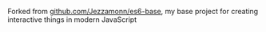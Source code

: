 Forked from [github.com/Jezzamonn/es6-base](https://github.com/Jezzamonn/es6-base), my base project for creating interactive things in modern JavaScript
